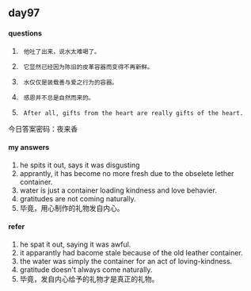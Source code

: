 ## day97

#### questions

1.      他吐了出来，说水太难喝了。

2.      它显然已经因为陈旧的皮革容器而变得不再新鲜。

3.      水仅仅是装载善与爱之行为的容器。

4.      感恩并不总是自然而来的。

5.      After all, gifts from the heart are really gifts of the heart.

今日答案密码：夜来香


#### my answers

1. he spits it out, says it was disgusting
2. apprantly, it has become no more fresh due to the obselete lether container.
3. water is just a container loading kindness and love behavier.
4. gratitudes are not coming naturally.
5. 毕竟，用心制作的礼物发自内心。


#### refer

1. he spat it out, saying it was awful.
2. it apparantly had bacome stale because of the old leather container.
3. the water was simply the container for an act of loving-kindness.
4. gratitude doesn't always come naturally.
5. 毕竟，发自内心给予的礼物才是真正的礼物。
